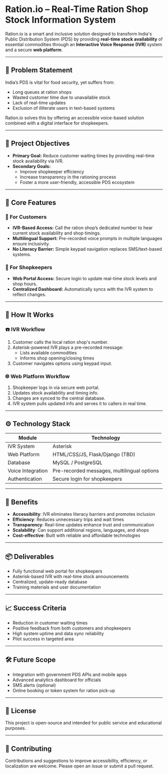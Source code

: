 # Ration.io – Real-Time Ration Shop Stock Information System

Ration.io is a smart and inclusive solution designed to transform India's Public Distribution System (PDS) by providing **real-time stock availability** of essential commodities through an **Interactive Voice Response (IVR)** system and a secure **web platform**.

---

## 📌 Problem Statement

India’s PDS is vital for food security, yet suffers from:

- Long queues at ration shops
- Wasted customer time due to unavailable stock
- Lack of real-time updates
- Exclusion of illiterate users in text-based systems

Ration.io solves this by offering an accessible voice-based solution combined with a digital interface for shopkeepers.

---

## 🎯 Project Objectives

- **Primary Goal:** Reduce customer waiting times by providing real-time stock availability via IVR.
- **Secondary Goals:**
  - Improve shopkeeper efficiency
  - Increase transparency in the rationing process
  - Foster a more user-friendly, accessible PDS ecosystem

---

## 🧩 Core Features

### 👥 For Customers
- **IVR-Based Access:** Call the ration shop’s dedicated number to hear current stock availability and shop timings.
- **Multilingual Support:** Pre-recorded voice prompts in multiple languages ensure inclusivity.
- **No Literacy Barrier:** Simple keypad navigation replaces SMS/text-based systems.

### 🛒 For Shopkeepers
- **Web Portal Access:** Secure login to update real-time stock levels and shop hours.
- **Centralized Dashboard:** Automatically syncs with the IVR system to reflect changes.

---

## 🧠 How It Works

### ☎️ IVR Workflow
1. Customer calls the local ration shop's number.
2. Asterisk-powered IVR plays a pre-recorded message:
   - Lists available commodities
   - Informs shop opening/closing times
3. Customer navigates options using keypad input.

### 🌐 Web Platform Workflow
1. Shopkeeper logs in via secure web portal.
2. Updates stock availability and timing info.
3. Changes are synced to the central database.
4. IVR system pulls updated info and serves it to callers in real time.

---

## ⚙️ Technology Stack

| Module              | Technology                       |
|---------------------|-----------------------------------|
| IVR System          | Asterisk                         |
| Web Platform        | HTML/CSS/JS, Flask/Django (TBD)  |
| Database            | MySQL / PostgreSQL               |
| Voice Integration   | Pre-recorded messages, multilingual options |
| Authentication      | Secure login for shopkeepers     |

---

## 🚀 Benefits

- **Accessibility**: IVR eliminates literacy barriers and promotes inclusion
- **Efficiency**: Reduces unnecessary trips and wait times
- **Transparency**: Real-time updates enhance trust and communication
- **Scalability**: Can support additional regions, languages, and shops
- **Cost-effective**: Built with reliable and affordable technologies

---

## 📦 Deliverables

- Fully functional web portal for shopkeepers
- Asterisk-based IVR with real-time stock announcements
- Centralized, update-ready database
- Training materials and user documentation

---

## 📈 Success Criteria

- Reduction in customer waiting times
- Positive feedback from both customers and shopkeepers
- High system uptime and data sync reliability
- Pilot success in targeted area

---

## 🛠 Future Scope

- Integration with government PDS APIs and mobile apps
- Advanced analytics dashboard for officials
- SMS alerts (optional)
- Online booking or token system for ration pick-up

---

## 📝 License

This project is open-source and intended for public service and educational purposes.

---

## 🤝 Contributing

Contributions and suggestions to improve accessibility, efficiency, or localization are welcome. Please open an issue or submit a pull request.


